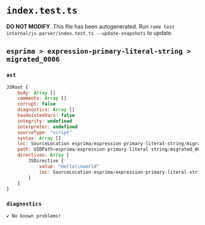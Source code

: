 # `index.test.ts`

**DO NOT MODIFY**. This file has been autogenerated. Run `rome test internal/js-parser/index.test.ts --update-snapshots` to update.

## `esprima > expression-primary-literal-string > migrated_0006`

### `ast`

```javascript
JSRoot {
	body: Array []
	comments: Array []
	corrupt: false
	diagnostics: Array []
	hasHoistedVars: false
	integrity: undefined
	interpreter: undefined
	sourceType: "script"
	syntax: Array []
	loc: SourceLocation esprima/expression-primary-literal-string/migrated_0006/input.js 1:0-1:14
	path: UIDPath<esprima/expression-primary-literal-string/migrated_0006/input.js>
	directives: Array [
		JSDirective {
			value: "Hello\\nworld"
			loc: SourceLocation esprima/expression-primary-literal-string/migrated_0006/input.js 1:0-1:14
		}
	]
}
```

### `diagnostics`

```
✔ No known problems!

```
